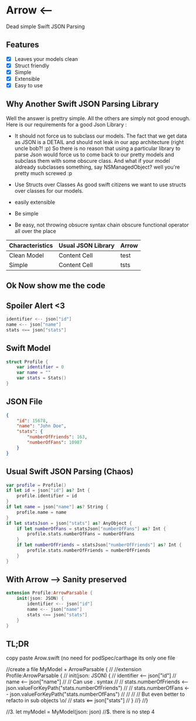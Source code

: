 # Arrow <--
Dead simple Swift JSON Parsing

## Features

- [x] Leaves your models clean
- [x] Struct friendly
- [x] Simple
- [x] Extensible
- [x] Easy to use

Why Another Swift JSON Parsing Library
--

Well the answer is prettry simple. All the others are simply not good enough.
Here is our requirements for a good Json Library :

- It should not force us to subclass our models. The fact that we get data as JSON is a DETAIL and should not leak in our app architecture (right uncle bob?! :p)
So there is no reason that using a particular library to parse Json would force us to come back to our pretty models
and subclass them with some obscure class. And what if your model aldready subclasses something, say NSManagedObject? well you're pretty much screwed :p

- Use Structs over Classes
As good swift citizens we want to use structs over classes for our models.

- easily extensible
- Be simple
- Be easy, not throwing obsucre syntax chain obscure functional operator all over the place


Characteristics  | Usual JSON Library | Arrow
------------- | ------------- | ----
Clean Model  | Content Cell | test
Simple  | Content Cell |  tsts


Ok Now show me the code
-

Spoiler Alert <3
---
```swift
identifier <-- json["id"]
name <-- json["name"]
stats <== json["stats"]
```

Swift Model
-
```swift
struct Profile {
    var identifier = 0
    var name = ""
    var stats = Stats()
}
```

JSON File
--
```json
{
    "id": 15678,
    "name": "John Doe",
    "stats": {
        "numberOfFriends": 163,
        "numberOfFans": 10987
    }
}
```


Usual Swift JSON Parsing (Chaos)
-
```swift
var profile = Profile()
if let id = json["id"] as? Int {
    profile.identifier = id
}  
if let name = json["name"] as? String {
    profile.name = name
}
if let statsJson = json["stats"] as? AnyObject {
    if let numberOfFans = statsJson["numberOfFans"] as? Int {
        profile.stats.numberOfFans = numberOfFans
    }
    if let numberOfFriends = statsJson["numberOfFriends"] as? Int {
        profile.stats.numberOfFriends = numberOfFriends
    }
}
```


With Arrow --> Sanity preserved
-

```swift
extension Profile:ArrowParsable {
    init(json: JSON) {
        identifier <-- json["id"]
        name <-- json["name"]
        stats <== json["stats"]
    }
}
```





TL;DR
--
copy paste Arow.swift (no need for podSpec/carthage its only one file

//create a file MyModel + ArrowParsable {
//    //extension Profile:ArrowParsable {
//    init(json: JSON) {
//        identifier <-- json["id"]
//        name <-- json["name"]
//        // Can use . syntax
//        //        stats.numberOfFriends <-- json.valueForKeyPath("stats.numberOfFriends")
//        //        stats.numberOfFans <-- json.valueForKeyPath("stats.numberOfFans")
//        //
//        // But even better to refacto in sub objects \o/
//        stats <== json["stats"]
//    }
//}
//}

//3. let myModel = MyModel(json: json)
//$. there is no step 4
